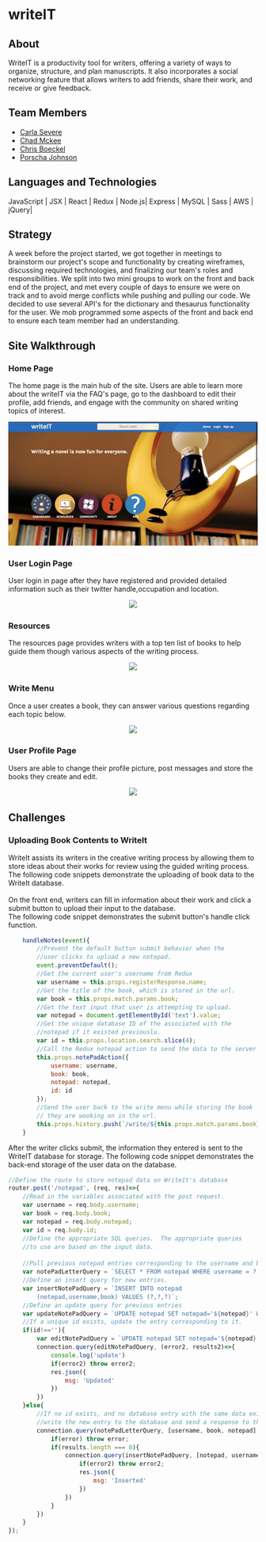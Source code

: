 # writeIT


## About
WriteIT is a productivity tool for writers, offering a variety of ways to organize, structure, and plan manuscripts. It also incorporates a social networking feature that allows writers to add friends, share their work, and receive or give feedback.

## Team Members
- [Carla Severe]
- [Chad Mckee]
- [Chris Boeckel]
- [Porscha Johnson]



[Carla Severe]:<https://github.com/csevere>
[Chad Mckee]:<https://github.com/chadm9>
[Chris Boeckel]: <https://github.com/cboe07>
[Porscha Johnson]: <https://github.com/Porscha07>


[here]:<>

## Languages and Technologies

JavaScript | JSX | React | Redux | Node.js| Express | MySQL | Sass | AWS | jQuery|


## Strategy

A week before the project started, we got together in meetings to brainstorm our project's scope and functionality by creating  wireframes, discussing required technologies, and finalizing our team's roles and responsibilities. We  split into two mini groups to work on the front and back end of the project, and met every couple of days to ensure we were on track and to avoid merge conflicts while pushing and pulling our code. We decided to use several API's for the dictionary and thesaurus functionality for the user. We mob programmed some aspects of the front and back end to ensure each team member had an understanding.

## Site Walkthrough

 ### Home Page
The home page is the main hub of the site. Users are able to learn more about the writeIT via the FAQ's page, go to the dashboard to edit their profile, add friends, and engage with the community on shared writing topics of interest.

<p align='center'>
  <img src="public/writeIT.png">
</p>

### User Login Page
User login in page after they have registered and provided detailed information such as their twitter handle,occupation and location.

<p align='center'>
  <img src="public/writeIt-user-login.png">
 </p>


 ### Resources
 The resources page provides writers with a top ten list of books to help guide them though various aspects of the writing process. 

<p align='center'>
  <img src="public/writeIt-resources.png">
</p>

### Write Menu
Once a user creates a book, they can answer various questions regarding each topic below.

<p align='center'>
  <img src="public/writeIt-Menu.png">
 </p>

### User Profile Page
Users are able to change their profile picture, post messages and store the books they create and edit.

 <p align='center'>
 	<img src='public/writeIt-user-page.png'>
 </p>
 
## Challenges

### Uploading Book Contents to WriteIt
WriteIt assists its writers in the creative writing process by
allowing them to store ideas about their works for review using
the guided writing process.  The following code snippets demonstrate
the uploading of book data to the WriteIt database.
<br><br>
On the front end, writers can fill in information about their work
and click a submit button to upload their input to the database.  
The following code snippet demonstrates the submit button's handle
click function.
```JavaScript
    handleNotes(event){
        //Prevent the default button submit behavior when the
        //user clicks to upload a new notepad.
        event.preventDefault();
        //Get the current user's username from Redux
        var username = this.props.registerResponse.name;
        //Get the title of the book, which is stored in the url.
        var book = this.props.match.params.book;
        //Get the text input that user is attempting to upload.
        var notepad = document.getElementById('text').value;
        //Get the unique database ID of the associated with the 
        //notepad if it existed previouslu.
        var id = this.props.location.search.slice(4);
        //Call the Redux notepad action to send the data to the server
        this.props.notePadAction({
            username: username,
            book: book,
            notepad: notepad,
            id: id
        });
        //Send the user back to the write menu while storing the book
        // they are wooking on in the url.  
        this.props.history.push(`/write/${this.props.match.params.book}`);
    }
```
After the writer clicks submit, the information they entered is sent to 
the WriteIT database for storage.  The following code snippet demonstrates
the back-end storage of the user data on the database.
```JavaScript
//Define the route to store notepad data on WriteIt's database
router.post('/notepad', (req, res)=>{
    //Read in the variables associated with the post request.
    var username = req.body.username;
    var book = req.body.book;
    var notepad = req.body.notepad;
    var id = req.body.id;
    //Define the appropriate SQL queries.  The appropriate queries
    //to use are based on the input data.
    
    //Pull previous notepad entries corresponding to the username and book title.
    var notePadLetterQuery = `SELECT * FROM notepad WHERE username = ? AND book = ? AND notepad = ?`;
    //Define an insert query for new entries.
    var insertNotePadQuery = `INSERT INTO notepad
        (notepad,username,book) VALUES (?,?,?)`;
    //Define an update query for previous entries
    var updateNotePadQuery = `UPDATE notepad SET notepad='${notepad}' WHERE username='${username}' AND book='${book}';`;
    //If a unique id exists, update the entry corresponding to it.
    if(id!==''){
        var editNotePadQuery = `UPDATE notepad SET notepad='${notepad}' WHERE id='${id}';`;
        connection.query(editNotePadQuery, (error2, results2)=>{
            console.log('update')
            if(error2) throw error2;
            res.json({
                msg: 'Updated'
            })
        })
    }else{
        //If no id exists, and no database entry with the same data exists,
        //write the new entry to the database and send a response to the front-end.
        connection.query(notePadLetterQuery, [username, book, notepad], (error,results)=>{
            if(error) throw error;
            if(results.length === 0){
                connection.query(insertNotePadQuery, [notepad, username, book],(error2, results2)=>{
                    if(error2) throw error2;
                    res.json({
                        msg: 'Inserted'
                    })
                })
            }
        })
    }
});

